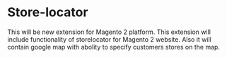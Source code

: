 # Store-locator
This will be new extension for Magento 2 platform. This extension will include functionality of storelocator for Magento 2 
website. Also it will contain google map with abolity to specify customers stores on the map.
